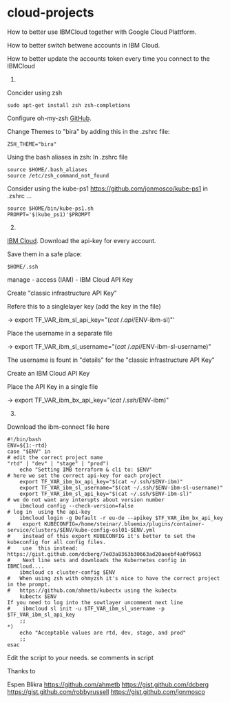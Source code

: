 # cloud-projects
How to better use IBMCloud together with Google Cloud Plattform.

How to better switch betwene accounts in IBM Cloud.

How to better update the accounts token every time you connect to the IBMCloud

1.

Concider using zsh 

```
sudo apt-get install zsh zsh-completions
```

Configure oh-my-zsh
[GitHub](https://github.com/robbyrussell/oh-my-zsh "Title").

Change Themes to "bira" by adding this in the .zshrc file:
```
ZSH_THEME="bira"
```

Using the bash aliases in zsh:
In .zshrc file
```
source $HOME/.bash_aliases
source /etc/zsh_command_not_found
```
Consider using the kube-ps1
https://github.com/jonmosco/kube-ps1
in .zshrc ...
```
source $HOME/bin/kube-ps1.sh
PROMPT='$(kube_ps1)'$PROMPT
```

2.

[IBM Cloud](https://cloud.ibm.com "Title"). Download the api-key for every account.

Save them in a safe place:
```
$HOME/.ssh
```
manage - access (IAM) - IBM Cloud API Key

Create "classic infrastructure API Key"

Refere this to a singlelayer key (add the key in the file)

-> export TF_VAR_ibm_sl_api_key="$(cat ~/.api/$ENV-ibm-sl)"'

Place the username in a separate file

-> export TF_VAR_ibm_sl_username="$(cat ~/.api/$ENV-ibm-sl-username)"

The username is fount in "details" for the "classic infrastructure API Key"

Create an IBM Cloud API Key

Place the API Key in a single file

-> export TF_VAR_ibm_bx_api_key="$(cat ~/.ssh/$ENV-ibm)" 


3.

Download the ibm-connect file here

```
#!/bin/bash
ENV=${1:-rtd}
case "$ENV" in
# edit the correct project name
"rtd" | "dev" | "stage" | "prod")
    echo "Setting IMB terraform & cli to: $ENV"
# here we set the correct api-key for each project 
    export TF_VAR_ibm_bx_api_key="$(cat ~/.ssh/$ENV-ibm)"
    export TF_VAR_ibm_sl_username="$(cat ~/.ssh/$ENV-ibm-sl-username)"
    export TF_VAR_ibm_sl_api_key="$(cat ~/.ssh/$ENV-ibm-sl)"
# we do not want any interupts about version number
    ibmcloud config --check-version=false
# log in  using the api-key
    ibmcloud login -g Default -r eu-de --apikey $TF_VAR_ibm_bx_api_key
#    export KUBECONFIG=/home/steinar/.bluemix/plugins/container-service/clusters/$ENV/kube-config-osl01-$ENV.yml
#    instead of this export KUBECONFIG it's better to set the kubeconfig for all config files.
#    use  this instead:  https://gist.github.com/dcberg/7e03a8363b30663ad20aeebf4a0f9663
#    Next line sets and downloads the Kubernetes config in IBMCloud....
    ibmcloud cs cluster-config $ENV
#   When using zsh with ohmyzsh it's nice to have the correct project in the prompt.
#   https://github.com/ahmetb/kubectx using the kubectx
    kubectx $ENV
If you need to log into the sowtlayer uncomment next line
#    ibmcloud sl init -u $TF_VAR_ibm_sl_username -p $TF_VAR_ibm_sl_api_key
    ;;
*)
    echo "Acceptable values are rtd, dev, stage, and prod"
    ;;
esac 

```


Edit the script to your needs. se comments in script






Thanks to

Espen Blikra
https://github.com/ahmetb
https://gist.github.com/dcberg
https://gist.github.com/robbyrussell
https://gist.github.com/jonmosco


